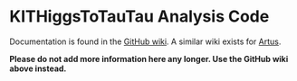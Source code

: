 # KITHiggsToTauTau Analysis Code

Documentation is found in the [GitHub wiki](https://github.com/cms-analysis/HiggsAnalysis-KITHiggsToTauTau/wiki). A similar wiki exists for [Artus](https://github.com/artus-analysis/Artus/wiki).

**Please do not add more information here any longer. Use the GitHub wiki above instead.**

